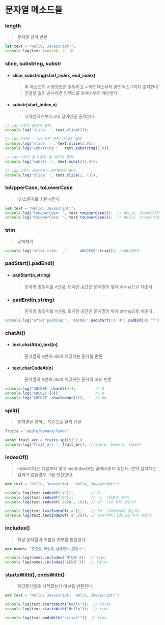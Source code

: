 # 문자열 메소드들

### length
> 문자열 길이 반환
```js
let text = "Hello, Javascript!";
console.log(text.length); // 18
```
### slice, substring, substr
+ #### slice, substring(start_index, end_index)
  > 두 메소드의 사용방법은 동일하고 시작인덱스부터 끝인덱스-1까지 출력한다.
  > 전달한 값이 음수라면 인덱스를 뒤에서부터 계산한다.
+ #### substr(start_index,n)
  >시작인덱스부터 n의 길이만큼 출력한다.
```js
// idx 2부터 끝까지 출력
console.log('slice: ', text.slice(2));

// idx 3부터 ~ idx 9전 까지 (3~8) 출력
console.log('slice: ' , text.slice(3,9));
console.log('substring :', text.substring(3,9));

// idx 3부터 총 9글자 될 때까지 출력
console.log('substr :', text.substr(3,9));

// idx 2부터 뒤에서부터 3번째까지 출력
console.log('slice: ', text.slice(2, -3)); 
```
### toUpperCase, toLowerCase
> 대/소문자로 치환시킨다.
```js
let text = "Hello, Javascript!";
console.log('toUpperCase: ', text.toUpperCase());  // HELLO, JAVASCRIPT!
console.log('toLowerCase: ', text.toLowerCase());  // hello, javascript!
```
### trim
> 공백제거
```js
console.log('after trim: ','      ABCDEFG'.trim()); //ABCDEFG
```

### padStart().padEnd()
+ #### padStart(n,string)
  > 문자의 총킬이를 n만큼, 모자란 공간은 문자열의 앞에 string으로 채운다.
+ ### padEnd(n,string)
  > 문자의 총길이를 n만큼, 모자란 공간은 문자열의 뒤에 string으로 채운다.
```js
console.log('after padding:', 'ABCDEF'.padStart(13,'#').padEnd(20,'*')); //#######ABCDEF*******
```

### chatAt()
+ #### text.chatAt(n),text[n]
  > 문자열의 n번째 idx에 해당하는 문자를 반환
+ #### text.charCodeAt(n)
  > 문자열의 n번째 idx에 해당하는 문자의 코드 반환
```js
console.log('ABCDEF'.charAt(3));         // D
console.log('ABCDEF'[3]);                // D
console.log('ABCDEF'.charCodeAt(3));     // 68
```
### split()
> 문자열을 원하는 기준으로 잘라 반환
```js
fruits = "apple/banana/lemon"

const fruit_arr = fruits.split('/');
console.log('fruit_arr ', fruit_arr); //[apple, banana, lemon]
```

### indexOf()
> indexOf()는 처음부터 찾고 lastIndexOf는 끝에서부터 찾는다.
> 만약 일치하는 결과가 없을경우 -1을 반환한다.
```js
var text = "Hello, Javascript!  Hello, Javascript!";

console.log(text.indexOf('a'));        // 8
console.log(text.indexOf('b'));        // -1  (못찾은 경우)
console.log(text.indexOf('Java', 10)); // 27  (10 부터 찾는다)

console.log(text.lastIndexOf('a'));    // 30  (뒤에서부터 찾는다)
console.log(text.lastIndexOf('a',20)); // 뒤에서부터 idx 20 까지 찾는다.
```

### includes()
> 해당 문자열이 포함된 여부를 반환한다 
```js
var names= "홍길동,박길동,남궁민수,김철수";

console.log(names.includes('홍길동'));  // true
console.log(names.includes('김길동'));  // false
```
### startsWith(), endsWith()
> 해당문자열로 시작했는지 여부를 반환한다.
```js
var text = "Hello, Javascript!  Hello, Javascript!";

console.log(text.startsWith("hello"));  // false
console.log(text.startsWith("Hello"));  // true

console.log(text.endsWith("script!"))  // true
```
